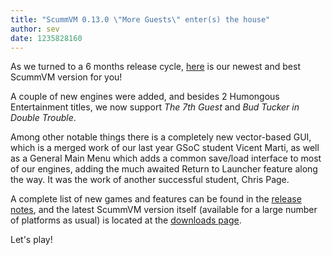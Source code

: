 ```yaml
---
title: "ScummVM 0.13.0 \"More Guests\" enter(s) the house"
author: sev
date: 1235828160
---
```


As we turned to a 6 months release cycle, [here](/downloads/) is our newest and best ScummVM version for you!

A couple of new engines were added, and besides 2 Humongous Entertainment titles, we now support *The 7th Guest* and *Bud Tucker in Double Trouble*.

Among other notable things there is a completely new vector-based GUI, which is a merged work of our last year GSoC student Vicent Marti, as well as a General Main Menu which adds a common save/load interface to most of our engines, adding the much awaited Return to Launcher feature along the way. It was the work of another successful student, Chris Page.

A complete list of new games and features can be found in the [release notes](https://downloads.scummvm.org/frs/scummvm/0.13.0/ReleaseNotes), and the latest ScummVM version itself (available for a large number of platforms as usual) is located at the [downloads page](/downloads/).

Let's play!
